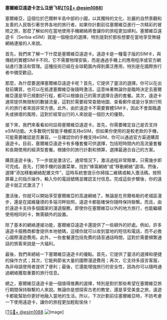 **塞爾維亞遠遊卡怎么注册飞机[[TG💪+ @esim1088](https://t.me/s/esim1088)]**

塞爾維亞，這個位於巴爾幹半島中部的小國，以其獨特的文化、壯麗的自然景觀和友善的人民吸引著世界各地的旅行者。如果你計劃前往塞爾維亞進行一次精彩的冒險之旅，那麼了解如何在當地使用手機網絡將會讓你的旅程更加順利。塞爾維亞遠遊卡（Serbia eSIM）就是一個極佳的選擇，特別是對於那些想要在當地享受無縫網絡連接的人來說。

首先，我們來了解一下什麼是塞爾維亞遠遊卡。遠遊卡是一種電子版的SIM卡，與傳統的實體SIM卡不同，它不需要物理安裝，而是通過手機上的應用程序或官方網站進行激活和管理。這種技術已經在全球範圍內得到廣泛應用，特別是在國際旅行者中備受歡迎。

那麼，為什麼要選擇塞爾維亞遠遊卡呢？首先，它提供了靈活的選擇。你可以在出發前購買，也可以在抵達塞爾維亞後隨時激活。這意味著無論你是臨時決定去塞爾維亞還是早已規劃好行程，都可以根據自己的需求選擇合適的套餐。其次，遠遊卡通常提供無限制的數據流量，這對於需要經常查閱地圖、查看郵件或是分享旅行照片的旅行者來說非常方便。此外，由於遠遊卡不需要實體SIM卡，因此不會面臨遺失或損壞的風險，這對於經常出行的人來說是一個巨大的優勢。

接下來，我們來看看如何註冊塞爾維亞遠遊卡。首先，你需要確定自己是否支持eSIM功能。大多數現代智能手機都支持eSIM，但如果你使用的是較老款的手機，可能需要確認是否兼容。一旦確認你的手機支持eSIM，你可以通過官方渠道購買遠遊卡。目前，塞爾維亞遠遊卡有多種套餐可供選擇，包括短時間內的高流量套餐和長期使用的經濟型套餐。根據你的旅行計劃和預算，選擇最適合自己的方案。

購買遠遊卡後，下一步就是激活它。通常情況下，激活過程非常簡單，只需幾步即可完成。首先，打開手機的設置菜單，找到“蜂窩網絡”或“移動網絡”選項。然後，選擇“添加移動網絡配置文件”，這時系統會提示你掃描二維碼或輸入激活碼。按照屏幕上的指示操作，輸入你的電話號碼並確認支付信息。完成這些步驟後，你的遠遊卡就正式激活了！

激活後，你就可以開始享受塞爾維亞的高速網絡了。無論是在貝爾格勒的老城區漫步，還是在諾維薩德的多瑙河畔拍照，遠遊卡都能確保你隨時保持聯繫。而且，由於遠遊卡支持多個國家的漫遊服務，即使你在塞爾維亞以外的地方旅行，也能繼續使用相同的卡，無需額外的設置。

除了基本的網絡連接功能，塞爾維亞遠遊卡還提供了一些額外的好處。例如，許多遠遊卡服務商都會提供本地號碼，這樣你就可以收到當地的短信和電話，而不必擔心國際漫遊費用。此外，一些套餐還包括免費的語音通話時間，這對於需要頻繁通話的旅客來說是一大福利。

最後，我們來總結一下塞爾維亞遠遊卡的優點。首先，它提供了靈活的選擇和便捷的操作方式；其次，它能夠節省大量的國際漫遊費用；再次，它支持多語言客服，為非母語使用者提供了便利；最後，它還能增強旅行的安全性，因為你可以隨時通過網絡獲取重要的旅行信息。

總之，塞爾維亞遠遊卡是一個值得推薦的選擇，特別是對於那些希望在塞爾維亞旅行期間保持聯繫的人來說。無論你是想探索古老的教堂，還是享受美食之旅，遠遊卡都能幫助你更好地融入當地的生活。所以，下次計劃前往塞爾維亞時，不妨考慮一下使用遠遊卡，讓你的旅程更加輕鬆愉快！

[[TG💪+ @esim1088](https://t.me/s/esim1088) ![Image](https://i.postimg.cc/4NQfJmqS/Snipaste-2025-05-13-00-14-12.png)]